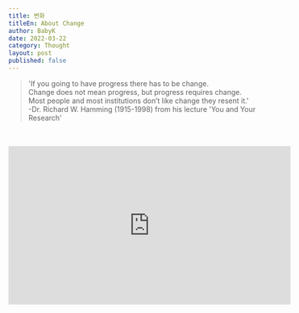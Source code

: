 ```yaml
---
title: 변화
titleEn: About Change
author: BabyK
date: 2022-03-22
category: Thought
layout: post
published: false
---
```


>'If you going to have progress there has to be change.  
Change does not mean progress, but progress requires change.  
Most people and most institutions don’t like change they resent it.'  
-Dr. Richard W. Hamming (1915-1998) from his lecture 'You and Your Research'

<br>
<br>
<iframe width="560" height="315" src="https://www.youtube.com/embed/a1zDuOPkMSw?start=2282" title="YouTube video player" frameborder="0" allow="accelerometer; autoplay; clipboard-write; encrypted-media; gyroscope; picture-in-picture" allowfullscreen></iframe>